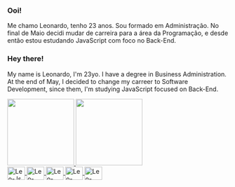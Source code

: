 ### Ooi!

Me chamo Leonardo, tenho 23 anos. Sou formado em Administração. No final de Maio decidi mudar de carreira para a área da Programação, e desde então estou estudando JavaScript com foco no Back-End.

### Hey there!

My name is Leonardo, I'm 23yo. I have a degree in Business Administration. At the end of May, I decided to change my carreer to Software Development, since them, I'm studying JavaScript focused on Back-End.

<div>
  <a href="https://github.com/lgirotogarcia">
  <img height="152em" src="https://github-readme-stats.vercel.app/api?username=lgirotogarcia&show_icons=true&theme=cobalt&include_all_commits=true&count_private=true"/>
  <img height="152em" src="https://github-readme-stats.vercel.app/api/top-langs/?username=lgirotogarcia&layout=compact&langs_count=7&theme=cobalt"/>
</div>
<div style="display: inline_block">
  <img align="center" alt="Leo-Js" height="30" width="40" src="https://cdn.jsdelivr.net/gh/devicons/devicon/icons/javascript/javascript-plain.svg">
  <img align="center" alt="Leo-NodeJs" height="30" width="40" src="https://cdn.jsdelivr.net/gh/devicons/devicon/icons/nodejs/nodejs-original.svg">
  <img align="center" alt="Leo-Express" height="30" width="40" src="https://cdn.jsdelivr.net/gh/devicons/devicon/icons/express/express-original.svg">
  <img align="center" alt="Leo-HTML5" height="30" width="40" src="https://cdn.jsdelivr.net/gh/devicons/devicon/icons/html5/html5-plain-wordmark.svg">
  <img align="center" alt="Leo-CSS3" height="30" width="40" src="https://cdn.jsdelivr.net/gh/devicons/devicon/icons/css3/css3-plain-wordmark.svg">
</div>
  <!-- <div style="display: inline_block"><br>
  
  <img align="center" alt="Rafa-Ts" height="30" width="40" src="https://raw.githubusercontent.com/devicons/devicon/master/icons/typescript/typescript-plain.svg">
  <img align="center" alt="Rafa-React" height="30" width="40" src="https://raw.githubusercontent.com/devicons/devicon/master/icons/react/react-original.svg">

  <img align="center" alt="Rafa-Python" height="30" width="40" src="https://raw.githubusercontent.com/devicons/devicon/master/icons/python/python-original.svg">
  <img align="center" alt="Rafa-Csharp" height="30" width="40" src="https://raw.githubusercontent.com/devicons/devicon/master/icons/csharp/csharp-original.svg">
</div> -->
<!--
**lgirotogarcia/lgirotogarcia** is a ✨ _special_ ✨ repository because its `README.md` (this file) appears on your GitHub profile.

Here are some ideas to get you started:

- 🔭 I’m currently working on ...
- 🌱 I’m currently learning ...
- 👯 I’m looking to collaborate on ...
- 🤔 I’m looking for help with ...
- 💬 Ask me about ...
- 📫 How to reach me: ...
- 😄 Pronouns: ...
- ⚡ Fun fact: ...
-->
